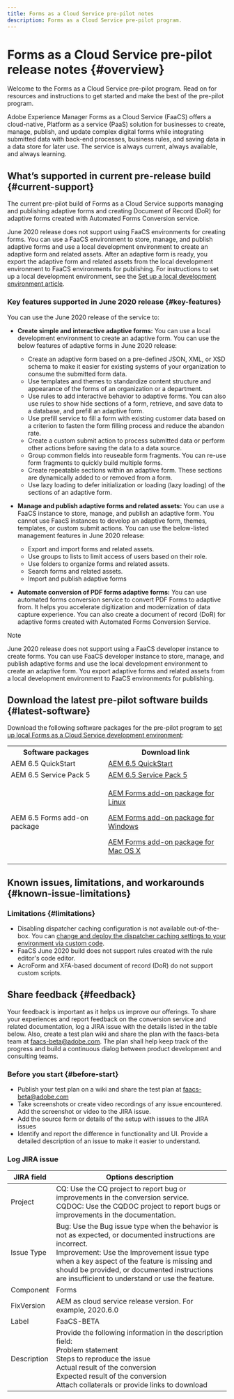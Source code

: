 ```yaml
---
title: Forms as a Cloud Service pre-pilot notes
description: Forms as a Cloud Service pre-pilot program.
---
```


# Forms as a Cloud Service pre-pilot release notes {#overview}

Welcome to the Forms as a Cloud Service pre-pilot program. Read on for resources and instructions to get started and make the best of the pre-pilot program.

Adobe Experience Manager Forms as a Cloud Service (FaaCS) offers a cloud-native, Platform as a service (PaaS) solution for businesses to create, manage, publish, and update complex digital forms while integrating submitted data with back-end processes, business rules, and saving data in a data store for later use. The service is always current, always available, and always learning.

## What’s supported in current pre-release build {#current-support}

The current pre-pilot build of Forms as a Cloud Service supports managing and publishing adaptive forms and creating Document of Record (DoR) for adaptive forms created with Automated Forms Conversion service.

June 2020 release does not support using FaaCS environments for creating forms. You can use a FaaCS environment to store, manage, and publish adaptive forms and use a local development environment to create an adaptive form and related assets. After an adaptive form is ready, you export the adaptive form and related assets from the local development environment to FaaCS environments for publishing. For instructions to set up a local development environment, see the [Set up a local development environment article](setup-local-development-environment.md).

### Key features supported in June 2020 release {#key-features}

You can use the June 2020 release of the service to:

* **Create simple and interactive adaptive forms:** You can use a local development environment to create an adaptive form. You can use the below features of adaptive forms in June 2020 release:

  * Create an adaptive form based on a pre-defined JSON, XML, or XSD schema to make it easier for existing systems of your organization to consume the submitted form data.
  * Use templates and themes to standardize content structure and appearance of  the forms of an organization or a department.
  * Use rules to add interactive behavior to adaptive forms. You can also use  rules to show hide sections of a form, retrieve, and save data to a database,  and prefill an adaptive form.
  * Use prefill service to fill a form with existing customer data based on a  criterion to fasten the form filling process and reduce the abandon rate.
  * Create a custom submit action to process submitted data or perform other  actions before saving the data to a data source.
  * Group common fields into reuseable form fragments. You can re-use form  fragments to quickly build multiple forms.
  * Create repeatable sections within an adaptive form. These sections are  dynamically added to or removed from a form.
  * Use lazy loading to defer initialization or loading (lazy loading) of the sections of an adaptive form.

* **Manage and publish adaptive forms and related assets:** You can use a FaaCS instance to store, manage, and publish an adaptive form. You cannot use FaacS instances to develop an adaptive form, themes, templates, or custom submit actions. You can use the below-listed management features in June 2020 release:
    
  * Export and import forms and related assets. 
  * Use groups to lists to limit access of users based on their role.
  * Use folders to organize forms and related assets.
  * Search forms and related assets. 
  * Import and publish adaptive forms


* **Automate conversion of PDF forms adaptive forms:** You can use automated forms conversion service to convert PDF Forms to adaptive from. It helps you accelerate digitization and modernization of data capture experience. You can also create a document of record (DoR) for adaptive forms created with Automated Forms Conversion Service.



>[!NOTE]
>
> June 2020 release does not support using a FaaCS developer instance to create forms. You can use FaaCS developer instance to store, manage, and publish adaptive forms and use the local development environment to create an adaptive form. You export adaptive forms and related assets from a local development environment to FaaCS environments for publishing.

## Download the latest pre-pilot software builds {#latest-software}

Download the following software packages for the pre-pilot program to [set up local Forms as a Cloud Service development environment](setup-local-development-environment.md):

<table>
  <tr>
    <th>Software packages</th>
    <th>Download link</th>
  </tr>
  <tr>
    <td>AEM 6.5 QuickStart</td>
    <td><a href="https://artifactory.corp.adobe.com/artifactory/maven-aem-dev/com/day/cq/cq-quickstart/6.5.0/cq-quickstart-6.5.0.jar"> AEM 6.5 QuickStart </a></td>
  </tr>
  <tr>
    <td>AEM 6.5 Service Pack 5</td>
    <td><a href="https://experience.adobe.com/#/downloads/content/software-distribution/en/aem.html?package=/content/software-distribution/en/details.html/content/dam/aem/public/adobe/packages/cq650/servicepack/aem-service-pkg-6.5.5.zip"> AEM 6.5 Service Pack 5 </a></td>
  </tr>
  
  <tr>
    <td>AEM 6.5 Forms add-on package</td>
    <td>  
            <p> <a href="https://experience.adobe.com/#/downloads/content/software-distribution/en/aem.html?package=/content/software-distribution/en/details.html/content/dam/aem/public/adobe/packages/cq650/servicepack/fd/AEM-FORMS-6.5.5.0-LX.zip"> AEM Forms add-on package for Linux</a> </p>
            <p> <a href="https://experience.adobe.com/#/downloads/content/software-distribution/en/aem.html?package=/content/software-distribution/en/details.html/content/dam/aem/public/adobe/packages/cq650/servicepack/fd/AEM-FORMS-6.5.5.0-WIN.zip"> AEM Forms add-on package for Windows </a> </p>
            <p> <a href="https://experience.adobe.com/#/downloads/content/software-distribution/en/aem.html?package=/content/software-distribution/en/details.html/content/dam/aem/public/adobe/packages/cq650/servicepack/fd/AEM-FORMS-6.5.5.0-OSX.zip"> AEM Forms add-on package for Mac OS X</a> </p> 
    </td>
  </tr>
</table>

## Known issues, limitations, and workarounds {#known-issue-limitations}

### Limitations {#limitations}

* Disabling dispatcher caching configuration is not available out-of-the-box. You can [change and deploy the dispatcher caching settings to your environment via custom code](setup-local-development-environment.md). 
* FaaCS June 2020 build does not support rules created with the rule editor's code editor.
* AcroForm and XFA-based document of record (DoR) do not support custom scripts.

## Share feedback {#feedback}

Your feedback is important as it helps us improve our offerings. To share your experiences and report feedback on the conversion service and related documentation, log a JIRA issue with the details listed in the table below. Also, create a test plan wiki and share the plan with the faacs-beta team at faacs-beta@adobe.com. The plan shall help keep track of the progress and build a continuous dialog between product development and consulting teams.

### Before you start {#before-start}

* Publish your test plan on a wiki and share the test plan at faacs-beta@adobe.com
* Take screenshots or create video recordings of any issue encountered. Add the screenshot or video to the JIRA issue.
* Add the source form or details of the setup with issues to the JIRA issues
* Identify and report the difference in functionality and UI. Provide a detailed description of an issue to make it easier to understand.

### Log JIRA issue

| JIRA field  | Options description  |
|---|---|
| Project  | CQ: Use the CQ project to report bug or improvements in the conversion service. </br> CQDOC: Use the CQDOC project to report bugs or improvements in the documentation. |
| Issue Type  | Bug: Use the Bug issue type when the behavior is not as expected, or documented instructions are incorrect. </br> Improvement: Use the Improvement issue type when a key aspect of the feature is missing and should be provided, or documented instructions are insufficient to understand or use the feature.|
| Component  | Forms  |
| FixVersion  | AEM as cloud service release version. For example, 2020.6.0  |
| Label  | FaaCS-BETA  |
| Description  | Provide the following information in the description field: </br> Problem statement </br> Steps to reproduce the issue </br> Actual result of the conversion </br> Expected result of the conversion </br> Attach collaterals or provide links to download|
